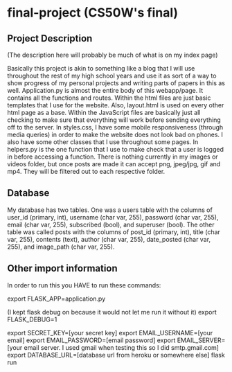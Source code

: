 # final-project (CS50W's final)

## Project Description

(The description here will probably be much of what is on my index page)

Basically this project is akin to something like a blog that I will use throughout the rest of my high school years and use it as sort of a way to show progress of my personal projects and writing parts of papers in this as well. Application.py is almost the entire body of this webapp/page. It contains all the functions and routes. Within the html files are just basic templates that I use for the website. Also, layout.html is used on every other html page as a base. Within the JavaScript files are basically just all checking to make sure that everything will work before sending everything off to the server. In styles.css, I have some mobile responsiveness (through media queries) in order to make the website does not look bad on phones. I also have some other classes that I use throughout some pages. In helpers.py is the one function that I use to make check that a user is logged in before accessing a function. There is nothing currently in my images or videos folder, but once posts are made it can accept png, jpeg/jpg, gif and mp4. They will be filtered out to each respective folder.

## Database

My database has two tables. One was a users table with the columns of user_id (primary, int), username (char var, 255), password (char var, 255), email (char var, 255), subscribed (bool), and superuser (bool). The other table was called posts with the columns of post_id (primary, int), title (char var, 255), contents (text), author (char var, 255), date_posted (char var, 255), and image_path (char var, 255).

## Other import information

In order to run this you HAVE to run these commands:

export FLASK_APP=application.py

(I kept flask debug on because it would not let me run it without it)
export FLASK_DEBUG=1

export SECRET_KEY=[your secret key]
export EMAIL_USERNAME=[your email]
export EMAIL_PASSWORD=[email password]
export EMAIL_SERVER=[your email server. I used gmail when testing this so I did smtp.gmail.com]
export DATABASE_URL=[database url from heroku or somewhere else]
flask run
